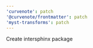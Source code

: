 ```yaml
---
'curvenote': patch
'@curvenote/frontmatter': patch
'myst-transforms': patch
---
```


Create intersphinx package
